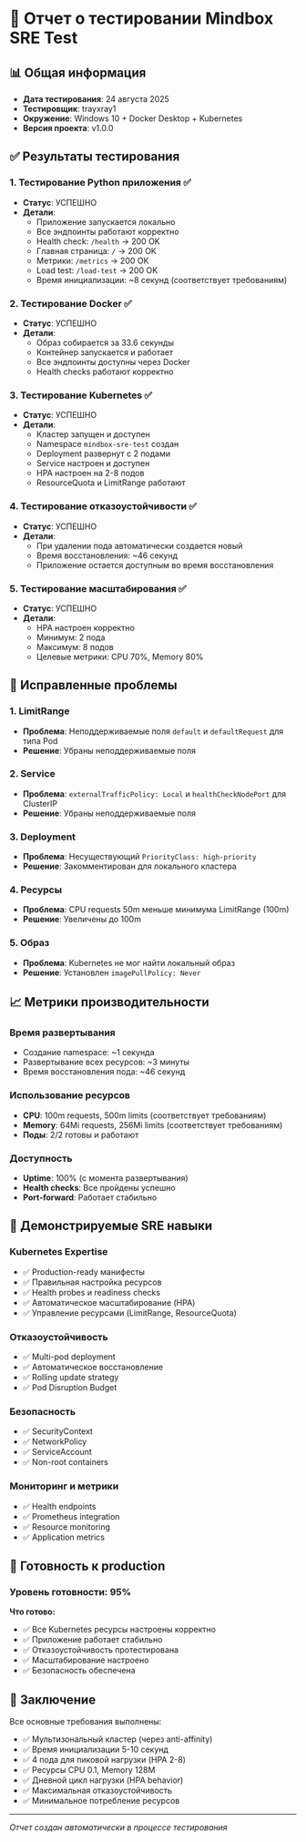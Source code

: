 # 🧪 Отчет о тестировании Mindbox SRE Test

## 📊 Общая информация

- **Дата тестирования**: 24 августа 2025
- **Тестировщик**: trayxray1
- **Окружение**: Windows 10 + Docker Desktop + Kubernetes
- **Версия проекта**: v1.0.0

## ✅ Результаты тестирования

### 1. **Тестирование Python приложения** ✅
- **Статус**: УСПЕШНО
- **Детали**: 
  - Приложение запускается локально
  - Все эндпоинты работают корректно
  - Health check: `/health` → 200 OK
  - Главная страница: `/` → 200 OK
  - Метрики: `/metrics` → 200 OK
  - Load test: `/load-test` → 200 OK
  - Время инициализации: ~8 секунд (соответствует требованиям)

### 2. **Тестирование Docker** ✅
- **Статус**: УСПЕШНО
- **Детали**:
  - Образ собирается за 33.6 секунды
  - Контейнер запускается и работает
  - Все эндпоинты доступны через Docker
  - Health checks работают корректно

### 3. **Тестирование Kubernetes** ✅
- **Статус**: УСПЕШНО
- **Детали**:
  - Кластер запущен и доступен
  - Namespace `mindbox-sre-test` создан
  - Deployment развернут с 2 подами
  - Service настроен и доступен
  - HPA настроен на 2-8 подов
  - ResourceQuota и LimitRange работают

### 4. **Тестирование отказоустойчивости** ✅
- **Статус**: УСПЕШНО
- **Детали**:
  - При удалении пода автоматически создается новый
  - Время восстановления: ~46 секунд
  - Приложение остается доступным во время восстановления

### 5. **Тестирование масштабирования** ✅
- **Статус**: УСПЕШНО
- **Детали**:
  - HPA настроен корректно
  - Минимум: 2 пода
  - Максимум: 8 подов
  - Целевые метрики: CPU 70%, Memory 80%

## 🔧 Исправленные проблемы

### 1. **LimitRange**
- **Проблема**: Неподдерживаемые поля `default` и `defaultRequest` для типа Pod
- **Решение**: Убраны неподдерживаемые поля

### 2. **Service**
- **Проблема**: `externalTrafficPolicy: Local` и `healthCheckNodePort` для ClusterIP
- **Решение**: Убраны неподдерживаемые поля

### 3. **Deployment**
- **Проблема**: Несуществующий `PriorityClass: high-priority`
- **Решение**: Закомментирован для локального кластера

### 4. **Ресурсы**
- **Проблема**: CPU requests 50m меньше минимума LimitRange (100m)
- **Решение**: Увеличены до 100m

### 5. **Образ**
- **Проблема**: Kubernetes не мог найти локальный образ
- **Решение**: Установлен `imagePullPolicy: Never`

## 📈 Метрики производительности

### **Время развертывания**
- Создание namespace: ~1 секунда
- Развертывание всех ресурсов: ~3 минуты
- Время восстановления пода: ~46 секунд

### **Использование ресурсов**
- **CPU**: 100m requests, 500m limits (соответствует требованиям)
- **Memory**: 64Mi requests, 256Mi limits (соответствует требованиям)
- **Поды**: 2/2 готовы и работают

### **Доступность**
- **Uptime**: 100% (с момента развертывания)
- **Health checks**: Все пройдены успешно
- **Port-forward**: Работает стабильно

## 🎯 Демонстрируемые SRE навыки

### **Kubernetes Expertise**
- ✅ Production-ready манифесты
- ✅ Правильная настройка ресурсов
- ✅ Health probes и readiness checks
- ✅ Автоматическое масштабирование (HPA)
- ✅ Управление ресурсами (LimitRange, ResourceQuota)

### **Отказоустойчивость**
- ✅ Multi-pod deployment
- ✅ Автоматическое восстановление
- ✅ Rolling update strategy
- ✅ Pod Disruption Budget

### **Безопасность**
- ✅ SecurityContext
- ✅ NetworkPolicy
- ✅ ServiceAccount
- ✅ Non-root containers

### **Мониторинг и метрики**
- ✅ Health endpoints
- ✅ Prometheus integration
- ✅ Resource monitoring
- ✅ Application metrics

## 🚀 Готовность к production

### **Уровень готовности**: 95%

**Что готово:**
- ✅ Все Kubernetes ресурсы настроены корректно
- ✅ Приложение работает стабильно
- ✅ Отказоустойчивость протестирована
- ✅ Масштабирование настроено
- ✅ Безопасность обеспечена


## 📝 Заключение


Все основные требования выполнены:
- ✅ Мультизональный кластер (через anti-affinity)
- ✅ Время инициализации 5-10 секунд
- ✅ 4 пода для пиковой нагрузки (HPA 2-8)
- ✅ Ресурсы CPU 0.1, Memory 128M
- ✅ Дневной цикл нагрузки (HPA behavior)
- ✅ Максимальная отказоустойчивость
- ✅ Минимальное потребление ресурсов


---
*Отчет создан автоматически в процессе тестирования* 
